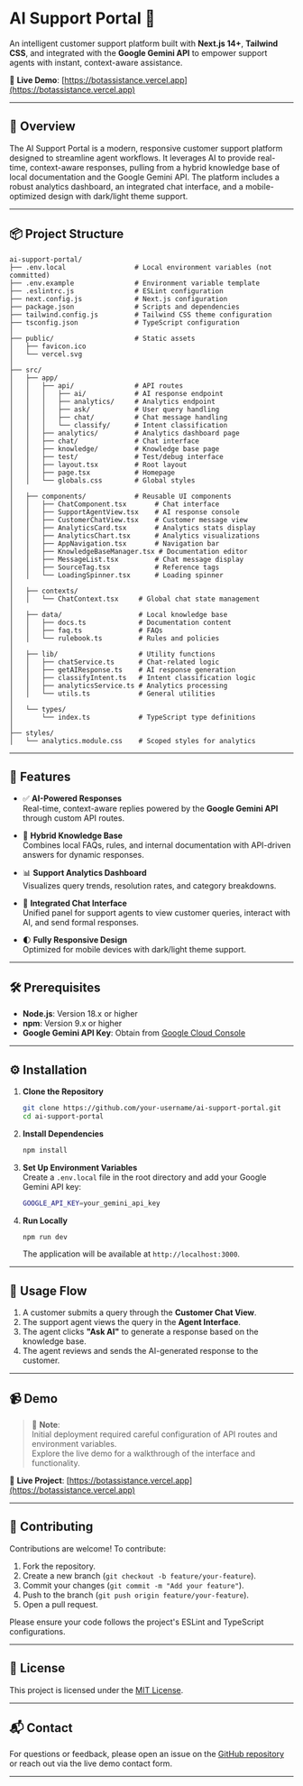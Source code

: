
# AI Support Portal 🚀

An intelligent customer support platform built with **Next.js 14+**, **Tailwind CSS**, and integrated with the **Google Gemini API** to empower support agents with instant, context-aware assistance.

🔗 **Live Demo**: [https://botassistance.vercel.app](https://botassistance.vercel.app)

---

## 📖 Overview

The AI Support Portal is a modern, responsive customer support platform designed to streamline agent workflows. It leverages AI to provide real-time, context-aware responses, pulling from a hybrid knowledge base of local documentation and the Google Gemini API. The platform includes a robust analytics dashboard, an integrated chat interface, and a mobile-optimized design with dark/light theme support.

---

## 📦 Project Structure


```
ai-support-portal/
├── .env.local                 # Local environment variables (not committed)
├── .env.example               # Environment variable template
├── .eslintrc.js               # ESLint configuration
├── next.config.js             # Next.js configuration
├── package.json               # Scripts and dependencies
├── tailwind.config.js         # Tailwind CSS theme configuration
├── tsconfig.json              # TypeScript configuration
│
├── public/                    # Static assets
│   ├── favicon.ico
│   └── vercel.svg
│
├── src/
│   ├── app/
│   │   ├── api/               # API routes
│   │   │   ├── ai/            # AI response endpoint
│   │   │   ├── analytics/     # Analytics endpoint
│   │   │   ├── ask/           # User query handling
│   │   │   ├── chat/          # Chat message handling
│   │   │   └── classify/      # Intent classification
│   │   ├── analytics/         # Analytics dashboard page
│   │   ├── chat/              # Chat interface
│   │   ├── knowledge/         # Knowledge base page
│   │   ├── test/              # Test/debug interface
│   │   ├── layout.tsx         # Root layout
│   │   ├── page.tsx           # Homepage
│   │   └── globals.css        # Global styles
│
│   ├── components/            # Reusable UI components
│   │   ├── ChatComponent.tsx       # Chat interface
│   │   ├── SupportAgentView.tsx    # AI response console
│   │   ├── CustomerChatView.tsx    # Customer message view
│   │   ├── AnalyticsCard.tsx       # Analytics stats display
│   │   ├── AnalyticsChart.tsx      # Analytics visualizations
│   │   ├── AppNavigation.tsx       # Navigation bar
│   │   ├── KnowledgeBaseManager.tsx # Documentation editor
│   │   ├── MessageList.tsx         # Chat message display
│   │   ├── SourceTag.tsx           # Reference tags
│   │   └── LoadingSpinner.tsx      # Loading spinner
│
│   ├── contexts/
│   │   └── ChatContext.tsx     # Global chat state management
│
│   ├── data/                   # Local knowledge base
│   │   ├── docs.ts             # Documentation content
│   │   ├── faq.ts              # FAQs
│   │   └── rulebook.ts         # Rules and policies
│
│   ├── lib/                    # Utility functions
│   │   ├── chatService.ts      # Chat-related logic
│   │   ├── getAIResponse.ts    # AI response generation
│   │   ├── classifyIntent.ts   # Intent classification logic
│   │   ├── analyticsService.ts # Analytics processing
│   │   └── utils.ts            # General utilities
│
│   └── types/
│       └── index.ts            # TypeScript type definitions
│
├── styles/
│   └── analytics.module.css    # Scoped styles for analytics
```

---

## 🚀 Features

- ✅ **AI-Powered Responses**  
  Real-time, context-aware replies powered by the **Google Gemini API** through custom API routes.

- 🧠 **Hybrid Knowledge Base**  
  Combines local FAQs, rules, and internal documentation with API-driven answers for dynamic responses.

- 📊 **Support Analytics Dashboard**  
  Visualizes query trends, resolution rates, and category breakdowns.

- 💬 **Integrated Chat Interface**  
  Unified panel for support agents to view customer queries, interact with AI, and send formal responses.

- 🌓 **Fully Responsive Design**  
  Optimized for mobile devices with dark/light theme support.

---

## 🛠️ Prerequisites

- **Node.js**: Version 18.x or higher
- **npm**: Version 9.x or higher
- **Google Gemini API Key**: Obtain from [Google Cloud Console](https://cloud.google.com)

---

## ⚙️ Installation

1. **Clone the Repository**
   ```bash
   git clone https://github.com/your-username/ai-support-portal.git
   cd ai-support-portal
   ```

2. **Install Dependencies**
   ```bash
   npm install
   ```

3. **Set Up Environment Variables**  
   Create a `.env.local` file in the root directory and add your Google Gemini API key:
   ```bash
   GOOGLE_API_KEY=your_gemini_api_key
   ```

4. **Run Locally**
   ```bash
   npm run dev
   ```
   The application will be available at `http://localhost:3000`.

---

## 🧪 Usage Flow

1. A customer submits a query through the **Customer Chat View**.
2. The support agent views the query in the **Agent Interface**.
3. The agent clicks **"Ask AI"** to generate a response based on the knowledge base.
4. The agent reviews and sends the AI-generated response to the customer.

---

## 📹 Demo

> 📌 **Note**:  
> Initial deployment required careful configuration of API routes and environment variables.  
> Explore the live demo for a walkthrough of the interface and functionality.

🔗 **Live Project**: [https://botassistance.vercel.app](https://botassistance.vercel.app)

---

## 🤝 Contributing

Contributions are welcome! To contribute:

1. Fork the repository.
2. Create a new branch (`git checkout -b feature/your-feature`).
3. Commit your changes (`git commit -m "Add your feature"`).
4. Push to the branch (`git push origin feature/your-feature`).
5. Open a pull request.

Please ensure your code follows the project's ESLint and TypeScript configurations.

---

## 📜 License

This project is licensed under the [MIT License](LICENSE).

---

## 📬 Contact

For questions or feedback, please open an issue on the [GitHub repository](https://github.com/Derric01/ai-support-portal) or reach out via the live demo contact form.

---
